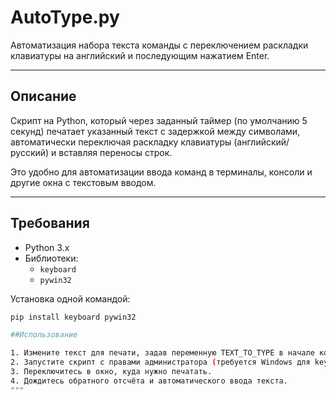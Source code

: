 # AutoType.py

Автоматизация набора текста команды с переключением раскладки клавиатуры на английский и последующим нажатием Enter.

---

## Описание

Скрипт на Python, который через заданный таймер (по умолчанию 5 секунд) печатает указанный текст с задержкой между символами, автоматически переключая раскладку клавиатуры (английский/русский) и вставляя переносы строк.

Это удобно для автоматизации ввода команд в терминалы, консоли и другие окна с текстовым вводом.

---

## Требования

- Python 3.x  
- Библиотеки:
  - `keyboard`  
  - `pywin32`  

Установка одной командой:

```bash
pip install keyboard pywin32

##Использование

1. Измените текст для печати, задав переменную TEXT_TO_TYPE в начале кода.
2. Запустите скрипт с правами администратора (требуется Windows для keyboard).
3. Переключитесь в окно, куда нужно печатать.
4. Дождитесь обратного отсчёта и автоматического ввода текста.
"""
